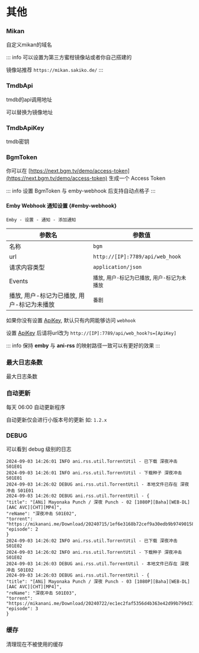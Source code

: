 # 其他

### Mikan

自定义mikan的域名

::: info
可以设置为第三方蜜柑镜像站或者你自己搭建的

镜像站推荐 `https://mikan.sakiko.de/`
:::

### TmdbApi

tmdb的api调用地址

可以替换为镜像地址

### TmdbApiKey

tmdb密钥

### BgmToken

你可以在 [https://next.bgm.tv/demo/access-token](https://next.bgm.tv/demo/access-token)
生成一个 Access Token

::: info
设置 BgmToken 与 emby-webhook 后支持自动点格子
:::

#### Emby Webhook 通知设置 {#emby-webhook}

`Emby - 设置 - 通知 - 添加通知`

| 参数名                      | 参数值                             |
|--------------------------|---------------------------------|
| 名称                       | `bgm`                           |
| url                      | `http://[IP]:7789/api/web_hook` |
| 请求内容类型                   | `application/json`              |
| Events                   | `播放`, `用户-标记为已播放`, `用户-标记为未播放`  |
| 播放, 用户-标记为已播放, 用户-标记为未播放 | `番剧`                            |

如果你没有设置 [ApiKey](/config/login#api-key), 默认只有内网能够访问 `webhook`

设置 [ApiKey](/config/login#api-key) 后请将url改为 `http://[IP]:7789/api/web_hook?s=[ApiKey]`

::: info
保持 **emby** 与 **ani-rss** 的映射路径一致可以有更好的效果
:::

### 最大日志条数

最大日志条数

### 自动更新

每天 06:00 自动更新程序

自动更新仅会进行小版本号的更新 如: `1.2.x`

### DEBUG

可以看到 debug 级别的日志

```log:line-numbers
2024-09-03 14:26:01 INFO ani.rss.util.TorrentUtil - 已下载 深夜冲击 S01E01
2024-09-03 14:26:01 INFO ani.rss.util.TorrentUtil - 下载种子 深夜冲击 S01E01
2024-09-03 14:26:02 DEBUG ani.rss.util.TorrentUtil - 本地文件已存在 深夜冲击 S01E01
2024-09-03 14:26:02 DEBUG ani.rss.util.TorrentUtil - {
"title": "[ANi] Mayonaka Punch / 深夜 Punch - 02 [1080P][Baha][WEB-DL][AAC AVC][CHT][MP4]",
"reName": "深夜冲击 S01E02",
"torrent": "https://mikanani.me/Download/20240715/1ef6e3168b72cef9a30edb9b97490158629ba7d0.torrent",
"episode": 2
}
2024-09-03 14:26:02 INFO ani.rss.util.TorrentUtil - 已下载 深夜冲击 S01E02
2024-09-03 14:26:02 INFO ani.rss.util.TorrentUtil - 下载种子 深夜冲击 S01E02
2024-09-03 14:26:03 DEBUG ani.rss.util.TorrentUtil - 本地文件已存在 深夜冲击 S01E02
2024-09-03 14:26:03 DEBUG ani.rss.util.TorrentUtil - {
"title": "[ANi] Mayonaka Punch / 深夜 Punch - 03 [1080P][Baha][WEB-DL][AAC AVC][CHT][MP4]",
"reName": "深夜冲击 S01E03",
"torrent": "https://mikanani.me/Download/20240722/ec1ec2faf5356d4b363e42d99b799d31450bc34d.torrent",
"episode": 3
}
```

### 缓存

清理现在不被使用的缓存
